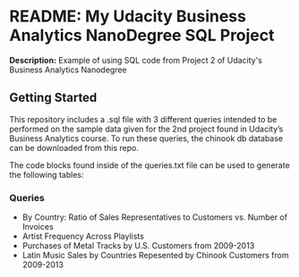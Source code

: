 # README: My Udacity Business Analytics NanoDegree SQL Project
**Description:** Example of using SQL code from Project 2 of Udacity's Business Analytics Nanodegree

## Getting Started

This repository includes a .sql file with 3 different queries intended to be performed on the sample data given for the 2nd project found in Udacity’s Business Analytics course. To run these queries, the chinook db database can be downloaded from this repo. 

The code blocks found inside of the queries.txt file can be used to generate the following tables:

### Queries

- By Country: Ratio of Sales Representatives to Customers vs. Number of Invoices
- Artist Frequency Across Playlists
- Purchases of Metal Tracks by U.S. Customers from 2009-2013
- Latin Music Sales by Countries Repesented by Chinook Customers from 2009-2013
